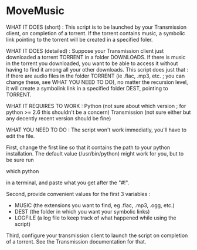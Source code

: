 MoveMusic
=========

WHAT IT DOES (short) :
This script is to be launched by your Transmission client, on completion of a torrent. If the torrent contains music, a symbolic link pointing to the torrent will be created in a specified foler.

WHAT IT DOES (detailed) :
Suppose your Transmission client just downloaded a torrent TORRENT in a folder DOWNLOADS. If there is music in the torrent you downloaded, you want to be able to access it without having to find it among all your other downloads.
This script does just that : if there are audio files in the folder TORRENT (ie .flac, .mp3, etc. ; you can change these, see WHAT YOU NEED TO DO), no matter the recursion level, it will create a symbolink link in a specified folder DEST, pointing to TORRENT.

WHAT IT REQUIRES TO WORK :
  Python (not sure about which version ; for python >= 2.6 this shouldn't be a concern)
  Transmission (not sure either but any decently recent version should be fine)

WHAT YOU NEED TO DO :
The script won't work immediatly, you'll have to edit the file.

First, change the first line so that it contains the path to your python installation. The default value (/usr/bin/python) might work for you, but to be sure run

which python

in a terminal, and paste what you get after the "#!".

Second, provide convenient values for the first 3 variables :
  - MUSIC (the extensions you want to find, eg .flac, .mp3, .ogg, etc.)
  - DEST (the folder in which you want your symbolic links)
  - LOGFILE (a log file to keep track of what happened while using the script)

Third, configure your transmission client to launch the script on completion of a torrent. See the Transmission documentation for that.
